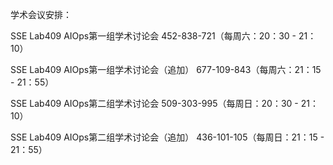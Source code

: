 学术会议安排：

SSE Lab409 AIOps第一组学术讨论会 452-838-721（每周六：20：30 - 21：10）

SSE Lab409 AIOps第一组学术讨论会（追加） 677-109-843（每周六：21：15 - 21：55）

SSE Lab409 AIOps第二组学术讨论会 509-303-995（每周日：20：30 - 21：10）

SSE Lab409 AIOps第二组学术讨论会（追加） 436-101-105（每周日：21：15 - 21：55）